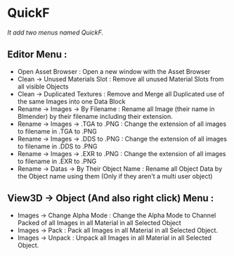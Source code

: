# QuickF

*It add two menus named QuickF.*

## Editor Menu : 
- Open Asset Browser : Open a new window with the Asset Browser
- Clean  -> Unused Materials Slot : Remove all unused Material Slots from all visible Objects
- Clean  -> Duplicated Textures : Remove and Merge all Duplicated use of the same Images into one Data Block
- Rename -> Images -> By Filename : Rename all Image (their name in Blmender) by their filename including their extension.
- Rename -> Images -> .TGA to .PNG : Change the extension of all images to filename in .TGA to .PNG
- Rename -> Images -> .DDS to .PNG : Change the extension of all images to filename in .DDS to .PNG
- Rename -> Images -> .EXR to .PNG : Change the extension of all images to filename in .EXR to .PNG 
- Rename -> Datas -> By Their Object Name : Rename all Object Data by the Object name using them (Only if they aren't a multi user object)

## View3D -> Object (And also right click) Menu : 
- Images -> Change Alpha Mode : Change the Alpha Mode to Channel Packed of all Images in all Material in all Selected Object
- Images -> Pack : Pack all Images in all Material in all Selected Object.
- Images -> Unpack : Unpack all Images in all Material in all Selected Object.